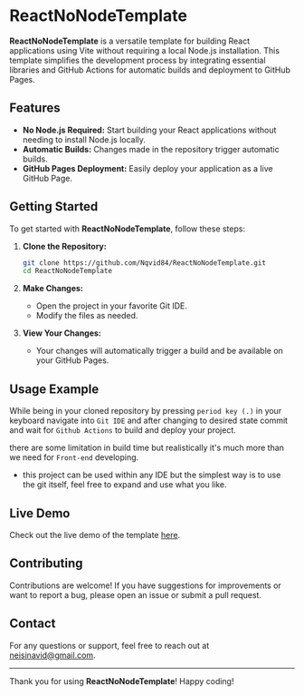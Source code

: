 # ReactNoNodeTemplate

**ReactNoNodeTemplate** is a versatile template for building React applications using Vite without requiring a local Node.js installation. This template simplifies the development process by integrating essential libraries and GitHub Actions for automatic builds and deployment to GitHub Pages.

## Features

- **No Node.js Required:** Start building your React applications without needing to install Node.js locally.
- **Automatic Builds:** Changes made in the repository trigger automatic builds.
- **GitHub Pages Deployment:** Easily deploy your application as a live GitHub Page.

## Getting Started

To get started with **ReactNoNodeTemplate**, follow these steps:

1. **Clone the Repository:**
   ```bash
   git clone https://github.com/Nqvid84/ReactNoNodeTemplate.git
   cd ReactNoNodeTemplate
   ```

2. **Make Changes:**
   - Open the project in your favorite Git IDE.
   - Modify the files as needed.

3. **View Your Changes:**
   - Your changes will automatically trigger a build and be available on your GitHub Pages.

## Usage Example

While being in your cloned repository by pressing `period key (.)` in your keyboard navigate into `Git IDE` and after changing to desired state commit and wait for `Github Actions` to build and deploy your project.

there are some limitation in build time but realistically it's much more than we need for `Front-end` developing.

 - this project can be used within any IDE but the simplest way is to use the git itself, feel free to expand and use what you like.

## Live Demo

Check out the live demo of the template [here](https://nqvid84.github.io/ReactNoNodeTemplate/).

## Contributing

Contributions are welcome! If you have suggestions for improvements or want to report a bug, please open an issue or submit a pull request.

## Contact

For any questions or support, feel free to reach out at [neisinavid@gmail.com](mailto:neisinavid@gmail.com).

---

Thank you for using **ReactNoNodeTemplate**! Happy coding!